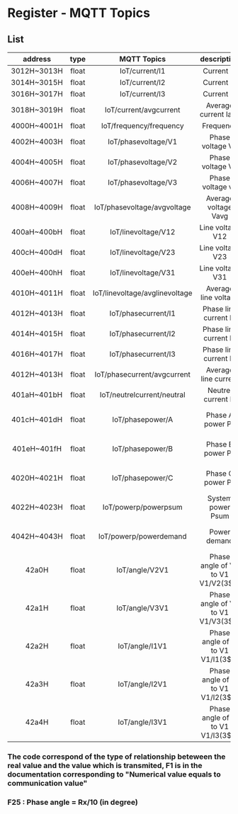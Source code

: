 # Register - MQTT Topics
## List
| address | type | MQTT Topics | description | code | Relation |
|:-------:|:----:|:--------------------------:|:-----------------------------------------:| :-----: | :--------: |
| 3012H~3013H | float | IoT/current/I1 | Current I1 | F1 | I=Rxx(CT1/CT2) |
| 3014H~3015H | float | IoT/current/I2 | Current I2 | F1 | I=Rxx(CT1/CT2) | 
| 3016H~3017H | float | IoT/current/I3 | Current I3 | F1 | I=Rxx(CT1/CT2) |
| 3018H~3019H | float | IoT/current/avgcurrent | Average current Iavg | F1 | I=Rxx(CT1/CT2) |
| 4000H~4001H | float | IoT/frequency/frequency | Frequency | F1 | F=Rx |
| 4002H~4003H | float | IoT/phasevoltage/V1 | Phase voltage V1 | F1 | U=Rx*(PT1/PT2) |
| 4004H~4005H | float | IoT/phasevoltage/V2 | Phase voltage V2 | F1 | U=Rx*(PT1/PT2) |
| 4006H~4007H | float | IoT/phasevoltage/V3 | Phase voltage v3 | F1 | U=Rx*(PT1/PT2) |
| 4008H~4009H | float | IoT/phasevoltage/avgvoltage | Average voltage Vavg | F1 | U=Rx*(PT1/PT2) |
| 400aH~400bH | float | IoT/linevoltage/V12 | Line voltage V12 | F1 | U=Rx*(PT1/PT2) |
| 400cH~400dH | float | IoT/linevoltage/V23 | Line voltage V23 | F1 | U=Rx*(PT1/PT2) |
| 400eH~400hH | float | IoT/linevoltage/V31 | Line voltage V31 | F1 | U=Rx*(PT1/PT2) |
| 4010H~4011H | float | IoT/linevoltage/avglinevoltage | Average line voltage | F1 | U=Rx*(PT1/PT2) |
| 4012H~4013H | float | IoT/phasecurrent/I1 | Phase line current I1 | F1 | I=Rxx(CT1/CT2) |
| 4014H~4015H | float | IoT/phasecurrent/I2 | Phase line current I2 | F1 | I=Rxx(CT1/CT2) |
| 4016H~4017H | float | IoT/phasecurrent/I3 | Phase line current I3 | F1 | I=Rxx(CT1/CT2) |
| 4012H~4013H | float | IoT/phasecurrent/avgcurrent | Average line current | F1 | I=Rxx(CT1/CT2) |
| 401aH~401bH | float | IoT/neutrelcurrent/neutral | Neutrel current In | F1 | I=Rxx(CT1/CT2) |
| 401cH~401dH | float | IoT/phasepower/A | Phase A power Pa | F1 | P=Rx*(PT1/PT2)*(CT1/CT2) |
| 401eH~401fH | float | IoT/phasepower/B | Phase B power Pb | F1 | P=Rx*(PT1/PT2)*(CT1/CT2) |
| 4020H~4021H | float | IoT/phasepower/C | Phase C power Pc | F1 | P=Rx*(PT1/PT2)*(CT1/CT2) |
| 4022H~4023H | float | IoT/powerp/powerpsum | System power Psum | F1 | P=Rx*(PT1/PT2)*(CT1/CT2) |
| 4042H~4043H | float | IoT/powerp/powerdemand | Power demand | F1 | P=Rx*(PT1/PT2)*(CT1/CT2) |
| 42a0H | float | IoT/angle/V2V1 | Phase angle of V2 to V1 V1/V2(3$4) | F25 | angle=Rx/10 |
| 42a1H | float | IoT/angle/V3V1 | Phase angle of V3 to V1 V1/V3(3$4) | F25 | angle=Rx/10 |
| 42a2H | float | IoT/angle/I1V1 | Phase angle of I1 to V1 V1/I1(3$4) | F25 | angle=Rx/10 |
| 42a3H | float | IoT/angle/I2V1 | Phase angle of I2 to V1 V1/I2(3$4) | F25 | angle=Rx/10 |
| 42a4H | float | IoT/angle/I3V1 | Phase angle of I3 to V1 V1/I3(3$4) | F25 | angle=Rx/10 |

### The code correspond of the type of relationship beteween the real value and the value which is transmited, F1 is in the documentation corresponding to "Numerical value equals to communication value" 
### F25 : Phase angle = Rx/10 (in degree)












